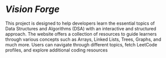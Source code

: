 # ***Vision Forge***
This project is designed to help developers learn the essential topics of Data Structures and Algorithms (DSA) with an interactive and structured approach. The website offers a collection of resources to guide learners through various concepts such as Arrays, Linked Lists, Trees, Graphs, and much more. Users can navigate through different topics, fetch LeetCode profiles, and explore additional coding resources